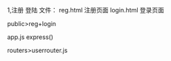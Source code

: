 1,注册 登陆
文件：
reg.html  注册页面
login.html  登录页面

public>reg+login

app.js   express()

routers>userrouter.js



